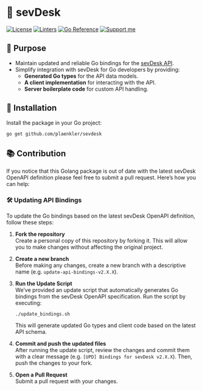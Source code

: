 # 📖 sevDesk

[![License](https://img.shields.io/badge/License-BSD_3--Clause-blue.svg)](https://opensource.org/licenses/BSD-3-Clause)
[![Linters](https://github.com/plaenkler/sevdesk/actions/workflows/linters.yml/badge.svg)](https://github.com/plaenkler/sevdesk/actions/workflows/linters.yml)
[![Go Reference](https://pkg.go.dev/badge/github.com/plaenkler/sevdesk.svg)](https://pkg.go.dev/github.com/plaenkler/sevdesk)
[![Support me](https://img.shields.io/badge/Support%20me%20%E2%98%95-orange.svg)](https://www.buymeacoffee.com/Plaenkler)

## 🎯 Purpose

- Maintain updated and reliable Go bindings for the [sevDesk API](https://api.sevdesk.de/).
- Simplify integration with sevDesk for Go developers by providing:
  - **Generated Go types** for the API data models.
  - **A client implementation** for interacting with the API.
  - **Server boilerplate code** for custom API handling.

## 🚀 Installation

Install the package in your Go project:

```bash
go get github.com/plaenkler/sevdesk
```

## 📚 Contribution

If you notice that this Golang package is out of date with the latest sevDesk OpenAPI definition please feel free to submit a pull request.
Here’s how you can help:

### 🛠 **Updating API Bindings**

To update the Go bindings based on the latest sevDesk OpenAPI definition, follow these steps:

1. **Fork the repository**  
   Create a personal copy of this repository by forking it.
   This will allow you to make changes without affecting the original project.

2. **Create a new branch**  
   Before making any changes, create a new branch with a descriptive name (e.g. `update-api-bindings-v2.X.X`).

3. **Run the Update Script**  
   We’ve provided an update script that automatically generates Go bindings from the sevDesk OpenAPI specification.
   Run the script by executing:
   ```bash
   ./update_bindings.sh
   ```
   This will generate updated Go types and client code based on the latest API schema.

4. **Commit and push the updated files**  
   After running the update script, review the changes and commit them with a clear message (e.g. `[UPD] Bindings for sevDesk v2.X.X`).
   Then, push the changes to your fork.

5. **Open a Pull Request**  
   Submit a pull request with your changes.